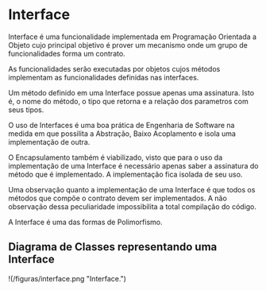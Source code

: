 # Interface 

> 
Interface é uma funcionalidade implementada em Programação Orientada a Objeto cujo principal objetivo é prover um mecanismo onde um grupo de funcionalidades forma um contrato. 
>
>
As funcionalidades serão executadas por objetos cujos métodos implementam as funcionalidades definidas nas interfaces.
>
>
Um método definido em uma Interface possue apenas uma assinatura. Isto é, o nome do método, o tipo que retorna e a relação dos parametros com seus tipos.
>
>
O uso de Interfaces é uma boa prática de Engenharia de Software na medida em que possilita a Abstração, Baixo Acoplamento e isola uma implementação de outra.
>
>
O Encapsulamento também é viabilizado, visto que para o uso da implementação de uma Interface é necessário apenas saber a assinatura do método que é implementado. A implementação fica isolada de seu uso.
>
>
Uma observação quanto a implementação de uma Interface é que todos os métodos que compõe o contrato devem ser implementados. A não observação dessa peculiaridade impossibilita a total compilação do código.
>
>
A Interface é uma das formas de Polimorfismo.
>
 

 

## Diagrama de Classes representando uma Interface

!(/figuras/interface.png "Interface.")